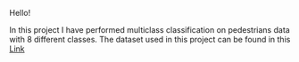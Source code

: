 Hello!

In this project I have performed multiclass classification on pedestrians data with 8 different classes. The dataset used in this project can be found in this [Link](https://drive.google.com/drive/folders/1wx4_jOtq2e50NC8MdjQDVNNlmEBZNhti?usp=share_link)

